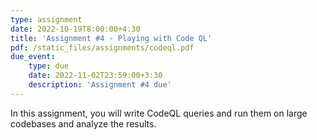 ```yaml
---
type: assignment
date: 2022-10-19T8:00:00+4:30
title: 'Assignment #4 - Playing with Code QL'
pdf: /static_files/assignments/codeql.pdf
due_event:
    type: due
    date: 2022-11-02T23:59:00+3:30
    description: 'Assignment #4 due'
---
```

In this assignment, you will write CodeQL queries and run them on large codebases and analyze the results.